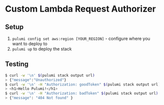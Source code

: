 # Custom Lambda Request Authorizer

## Setup

1. `pulumi config set aws:region [YOUR_REGION]` - configure where you want to deploy to
2. `pulumi up` to deploy the stack

## Testing

```bash
$ curl -w '\n' $(pulumi stack output url)
> {"message":"Unauthorized"}
$ curl -w '\n' -H "Authorization: goodToken" $(pulumi stack output url)
> <h1>Hello Pulumi!</h1>
$ curl -w '\n' -H "Authorization: badToken" $(pulumi stack output url)
> {"message": "404 Not found" }
```
